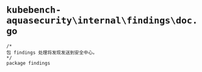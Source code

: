 # `kubebench-aquasecurity\internal\findings\doc.go`

```
/*
包 findings 处理将发现发送到安全中心。
*/
package findings
```